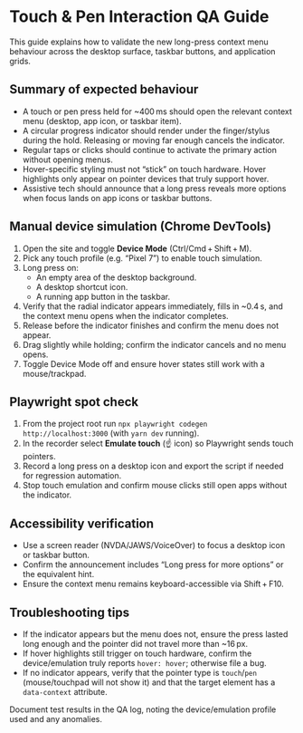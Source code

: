 # Touch & Pen Interaction QA Guide

This guide explains how to validate the new long-press context menu behaviour across the desktop surface, taskbar buttons, and application grids.

## Summary of expected behaviour

- A touch or pen press held for ~400 ms should open the relevant context menu (desktop, app icon, or taskbar item).
- A circular progress indicator should render under the finger/stylus during the hold. Releasing or moving far enough cancels the indicator.
- Regular taps or clicks should continue to activate the primary action without opening menus.
- Hover-specific styling must not “stick” on touch hardware. Hover highlights only appear on pointer devices that truly support hover.
- Assistive tech should announce that a long press reveals more options when focus lands on app icons or taskbar buttons.

## Manual device simulation (Chrome DevTools)

1. Open the site and toggle **Device Mode** (Ctrl/Cmd + Shift + M).
2. Pick any touch profile (e.g. “Pixel 7”) to enable touch simulation.
3. Long press on:
   - An empty area of the desktop background.
   - A desktop shortcut icon.
   - A running app button in the taskbar.
4. Verify that the radial indicator appears immediately, fills in ~0.4 s, and the context menu opens when the indicator completes.
5. Release before the indicator finishes and confirm the menu does not appear.
6. Drag slightly while holding; confirm the indicator cancels and no menu opens.
7. Toggle Device Mode off and ensure hover states still work with a mouse/trackpad.

## Playwright spot check

1. From the project root run `npx playwright codegen http://localhost:3000` (with `yarn dev` running).
2. In the recorder select **Emulate touch** (☝ icon) so Playwright sends touch pointers.
3. Record a long press on a desktop icon and export the script if needed for regression automation.
4. Stop touch emulation and confirm mouse clicks still open apps without the indicator.

## Accessibility verification

- Use a screen reader (NVDA/JAWS/VoiceOver) to focus a desktop icon or taskbar button.
- Confirm the announcement includes “Long press for more options” or the equivalent hint.
- Ensure the context menu remains keyboard-accessible via Shift + F10.

## Troubleshooting tips

- If the indicator appears but the menu does not, ensure the press lasted long enough and the pointer did not travel more than ~16 px.
- If hover highlights still trigger on touch hardware, confirm the device/emulation truly reports `hover: hover`; otherwise file a bug.
- If no indicator appears, verify that the pointer type is `touch`/`pen` (mouse/touchpad will not show it) and that the target element has a `data-context` attribute.

Document test results in the QA log, noting the device/emulation profile used and any anomalies.
